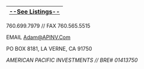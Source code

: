 
[--See Listings--](https://my.flexmls.com/AdamAhmed/search/idx_links/20190821192347007039000000/listings?sort_id=price_low_to_high)|
------------ |



760.699.7979 // FAX 760.565.5515

EMAIL   Adam@APINV.Com

PO BOX 8181, LA VERNE, CA 91750





*AMERICAN PACIFIC INVESTMENTS // BRE# 01413750*



